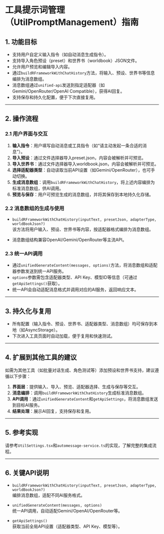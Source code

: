# 工具提示词管理（UtilPromptManagement）指南


## 1. 功能目标

- 支持用户自定义输入指令（如自动消息生成指令）。
- 支持导入角色预设（preset）和世界书（worldbook）JSON文件。
- 允许用户预览和编辑导入内容。
- 通过`buildRFrameworkWithChatHistory`方法，将输入、预设、世界书等信息编排为消息数组。
- 消息数组通过`unified-api`发送到指定适配器（如Gemini/OpenRouter/OpenAI Compatible），获得AI回复。
- 支持保存和持久化配置，便于下次直接复用。

---

## 2. 操作流程

### 2.1 用户界面与交互

1. **输入指令**：用户填写自动消息或工具指令（如“请主动发起一条合适的消息”）。
2. **导入预设**：通过文件选择器导入preset.json，内容会被解析并可预览。
3. **导入世界书**：通过文件选择器导入worldbook.json，内容会被解析并可预览。
4. **选择适配器类型**：自动读取当前API设置（如Gemini/OpenRouter），也可手动切换。
5. **生成消息数组**：调用`buildRFrameworkWithChatHistory`，将上述内容编排为标准消息数组，供AI调用。
6. **预览与保存**：用户可预览生成的消息数组，并将其保存到本地持久化存储。

### 2.2 消息数组的生成与使用

- `buildRFrameworkWithChatHistory(inputText, presetJson, adapterType, worldBookJson?)`  
  该方法将用户输入、预设、世界书等内容，按适配器格式编排为消息数组。

- 消息数组结构兼容OpenAI/Gemini/OpenRouter等主流API。

### 2.3 统一API调用

- 通过`unifiedGenerateContent(messages, options)`方法，将消息数组和适配器参数发送到统一API服务。
- `options`参数需包含适配器类型、API Key、模型ID等信息（可通过`getApiSettings()`获取）。
- 统一API会自动适配消息格式并调用对应的AI服务，返回响应文本。

---

## 3. 持久化与复用

- 所有配置（输入指令、预设、世界书、适配器类型、消息数组）均可保存到本地（如AsyncStorage）。
- 下次进入工具页面时自动加载，便于复用和快速测试。

---

## 4. 扩展到其他工具的建议

如需为其他工具（如批量对话生成、角色测试等）添加预设和世界书支持，建议遵循以下步骤：

1. **界面层**：提供输入、导入、预览、适配器选择、生成与保存等交互。
2. **消息编排**：调用`buildRFrameworkWithChatHistory`生成标准消息数组。
3. **API调用**：通过`unifiedGenerateContent`和`getApiSettings`，将消息数组发送到目标AI服务。
4. **结果处理**：展示AI回复，支持保存和复用。

---

## 5. 参考实现

请参考`UtilSettings.tsx`和`automessage-service.ts`的实现，了解完整的集成流程。

---

## 6. 关键API说明

- `buildRFrameworkWithChatHistory(inputText, presetJson, adapterType, worldBookJson?)`  
  编排消息数组，适配不同AI服务格式。

- `unifiedGenerateContent(messages, options)`  
  统一API调用，自动适配Gemini/OpenAI/OpenRouter等。

- `getApiSettings()`  
  获取当前全局API设置（适配器类型、API Key、模型等）。
